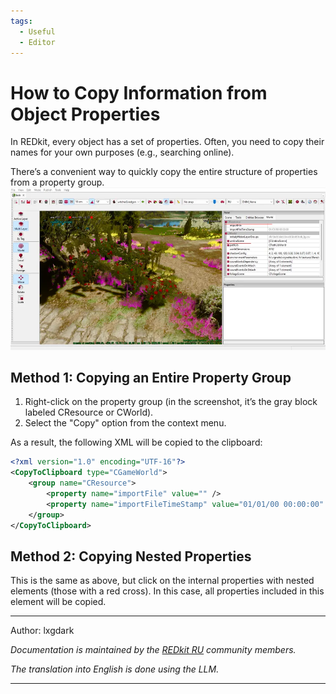 ```yaml
---
tags:
  - Useful
  - Editor
---
```


# How to Copy Information from Object Properties

In REDkit, every object has a set of properties. Often, you need to copy their names 
for your own purposes (e.g., searching online).

There’s a convenient way to quickly copy the entire structure of properties from a property group.
![img.webp](../../../assets/images/unnoficial_docs/usesful_features/info_prop.webp)

## Method 1: Copying an Entire Property Group

1. Right-click on the property group (in the screenshot, it’s the gray block labeled CResource or CWorld).
2. Select the "Copy" option from the context menu.

As a result, the following XML will be copied to the clipboard:

```xml
<?xml version="1.0" encoding="UTF-16"?>
<CopyToClipboard type="CGameWorld">
    <group name="CResource">
        <property name="importFile" value="" />
        <property name="importFileTimeStamp" value="01/01/00 00:00:00" />
    </group>
</CopyToClipboard>
```

## Method 2: Copying Nested Properties

This is the same as above, but click on the internal properties with nested elements (those with a red cross). 
In this case, all properties included in this element will be copied.

***
Author: lxgdark

*Documentation is maintained by the [REDkit RU](https://discord.gg/kRTEy8KcNa) community members.*

_The translation into English is done using the LLM._
***